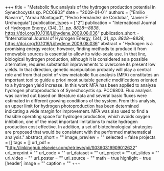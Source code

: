 +++
title = "Metabolic flux analysis of the hydrogen production potential in Synechocystis sp. PCC6803"
date = "2009-01-01"
authors = ["Emilio Navarro", "Arnau Montagud", "Pedro Fernández de Córdoba", "Javier F Urchueguía"]
publication_types = ["2"]
publication = "International Journal of Hydrogen Energy, (34), 21, _pp. 8828--8838_, https://doi.org/10.1016/j.ijhydene.2009.08.036"
publication_short = "International Journal of Hydrogen Energy, (34), 21, _pp. 8828--8838_, https://doi.org/10.1016/j.ijhydene.2009.08.036"
abstract = "Hydrogen is a promising energy vector; however, finding methods to produce it from renewable sources is essential to allow its wide-scale use. In that line, biological hydrogen production, although it is considered as a possible alternative, requires substantial improvements to overcome its present low yields. In that direction, genetic manipulation probably will play a central role and from that point of view metabolic flux analysis (MFA) constitutes an important tool to guide a priori most suitable genetic modifications oriented to a hydrogen yield increase. In this work MFA has been applied to analyze hydrogen photoproduction of Synechocystis sp. PCC6803. Flux analysis was carried out based on literature data and several basic fluxes were estimated in different growing conditions of the system. From this analysis, an upper limit for hydrogen photoproduction has been determined indicating a wide margin for improvement. MFA was also used to find a feasible operating space for hydrogen production, which avoids oxygen inhibition, one of the most important limitations to make hydrogen production cost effective. In addition, a set of biotechnological strategies are proposed that would be consistent with the performed mathematical analysis."
abstract_short = ""
image_preview = ""
selected = false
projects = []
tags = []
url_pdf = "http://linkinghub.elsevier.com/retrieve/pii/S0360319909012622"
url_preprint = ""
url_code = ""
url_dataset = ""
url_project = ""
url_slides = ""
url_video = ""
url_poster = ""
url_source = ""
math = true
highlight = true
[header]
image = ""
caption = ""
+++
